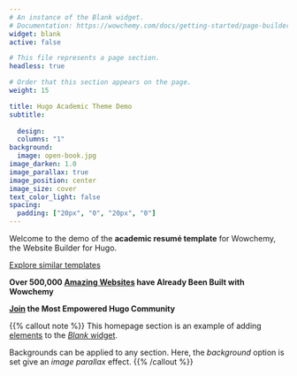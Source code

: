 ```yaml
---
# An instance of the Blank widget.
# Documentation: https://wowchemy.com/docs/getting-started/page-builder/
widget: blank
active: false

# This file represents a page section.
headless: true

# Order that this section appears on the page.
weight: 15

title: Hugo Academic Theme Demo
subtitle:
  
  design:
  columns: "1"
background:
  image: open-book.jpg
image_darken: 1.0
image_parallax: true
image_position: center
image_size: cover
text_color_light: false
spacing:
  padding: ["20px", "0", "20px", "0"]
---
```

  
  Welcome to the demo of the **academic resumé template** for Wowchemy, the Website Builder for Hugo.

[Explore similar templates](https://wowchemy.com/templates/)

**Over 500,000 [Amazing Websites](https://wowchemy.com/) have Already Been Built with Wowchemy**
  
  **[Join](https://wowchemy.com/templates/) the Most Empowered Hugo Community**
  
  {{% callout note %}}
This homepage section is an example of adding [elements](https://wowchemy.com/docs/content/writing-markdown-latex/) to the [*Blank* widget](https://wowchemy.com/docs/getting-started/page-builder/).

Backgrounds can be applied to any section. Here, the *background* option is set give an *image parallax* effect.
{{% /callout %}}